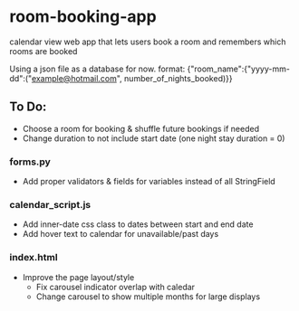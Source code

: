 # room-booking-app
calendar view web app that lets users book a room and remembers which rooms are booked

Using a json file as a database for now. format: {"room_name":{"yyyy-mm-dd":("example@hotmail.com", number_of_nights_booked)}}

## To Do:

* Choose a room for booking & shuffle future bookings if needed
* Change duration to not include start date (one night stay duration = 0)

### forms.py
* Add proper validators & fields for variables instead of all StringField

### calendar_script.js
* Add inner-date css class to dates between start and end date
* Add hover text to calendar for unavailable/past days

### index.html
* Improve the page layout/style
    * Fix carousel indicator overlap with caledar
    * Change carousel to show multiple months for large displays